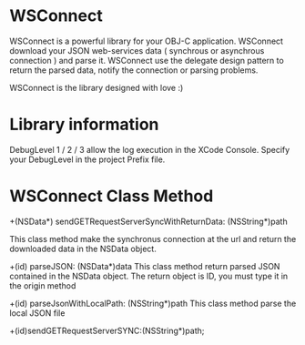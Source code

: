 WSConnect
=========
WSConnect is a powerful library for your OBJ-C application.
WSConnect download your JSON web-services data ( synchrous or asynchrous connection ) and parse it.
WSConnect use the delegate design pattern to return the parsed data, notify the connection or parsing problems.

WSConnect is the library designed with love :)




Library information
=========
DebugLevel 1 / 2 / 3 allow the log execution in the XCode Console. Specify your DebugLevel in the project Prefix file.


WSConnect Class Method
=========

+(NSData*) sendGETRequestServerSyncWithReturnData: (NSString*)path

This class method make the synchronus connection at the url and return the downloaded data in the NSData object.

+(id) parseJSON: (NSData*)data
This class method return parsed JSON contained in the NSData object. The return object is ID, you must type it in the origin method

+(id) parseJsonWithLocalPath: (NSString*)path
This class method parse the local JSON file 


+(id)sendGETRequestServerSYNC:(NSString*)path;
